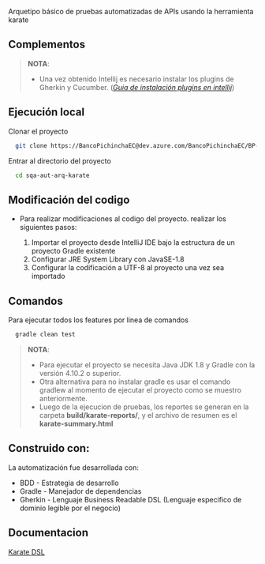 Arquetipo básico de pruebas automatizadas de APIs usando la herramienta karate


## Complementos


> **NOTA**:
> * Una vez obtenido Intellij es necesario instalar los plugins de Gherkin y Cucumber. (*[Guia de instalación plugins en intellij](https://www.jetbrains.com/help/idea/managing-plugins.html)*)
>

## Ejecución local

Clonar el proyecto

```bash
  git clone https://BancoPichinchaEC@dev.azure.com/BancoPichinchaEC/BP-Quality-Management/_git/sqa-aut-arq-karate
```

Entrar al directorio del proyecto

```bash
  cd sqa-aut-arq-karate
```
## Modificación del codigo

- Para realizar modificaciones al codigo del proyecto. realizar los siguientes pasos: 

     
	 1. Importar el proyecto desde IntelliJ IDE bajo la estructura de un proyecto Gradle existente
	 2. Configurar JRE System Library con JavaSE-1.8
	 3. Configurar la codificación a UTF-8 al proyecto una vez sea importado

## Comandos

Para ejecutar todos los features por linea de comandos
```bash
  gradle clean test 
```

> **NOTA**:
> * Para ejecutar el proyecto se necesita Java JDK 1.8 y Gradle con la versión 4.10.2 o superior.
> * Otra alternativa para no instalar gradle es usar el comando gradlew al momento de ejecutar el proyecto como se muestro anteriormente.
> * Luego de la ejecucion de pruebas, los reportes se generan en la carpeta **build/karate-reports/**, y el archivo de resumen es el **karate-summary.html**

## Construido con:
La automatización fue desarrollada con:

* BDD - Estrategia de desarrollo
* Gradle - Manejador de dependencias
* Gherkin - Lenguaje Business Readable DSL (Lenguaje especifico de dominio legible por el negocio)

## Documentacion

[Karate DSL](https://github.com/karatelabs/karate)

